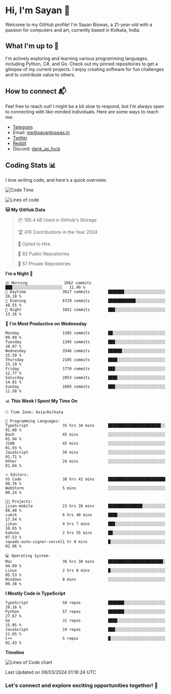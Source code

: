 # Hi, I'm Sayan 👋

Welcome to my GitHub profile! I'm Sayan Biswas, a 21-year-old with a passion for computers and art, currently based in Kolkata, India.

## What I'm up to 🚀

I'm actively exploring and learning various programming languages, including Python, C#, and Go. Check out my pinned repositories to get a glimpse of my current projects. I enjoy creating software for fun challenges and to contribute value to others.

## How to connect 📬

Feel free to reach out! I might be a bit slow to respond, but I'm always open to connecting with like-minded individuals. Here are some ways to reach me:

- [Telegram](https://t.me/dank_as_fuck)
- Email: [me@sayanbiswas.in](mailto:me@sayanbiswas.in)
- [Twitter](https://twitter.com/TheDankDel)
- [Reddit](https://www.reddit.com/user/dank_as_fuck_/)
- Discord: [dank_as_fuck](https://discordapp.com/users/506536929152466945)

## Coding Stats 📊

I love writing code, and here's a quick overview:

<!--START_SECTION:waka-->
![Code Time](http://img.shields.io/badge/Code%20Time-1%2C560%20hrs%2040%20mins-blue)

![Lines of code](https://img.shields.io/badge/From%20Hello%20World%20I%27ve%20Written-7.9%20million%20lines%20of%20code-blue)

**🐱 My GitHub Data** 

> 📦 195.4 kB Used in GitHub's Storage 
 > 
> 🏆 410 Contributions in the Year 2024
 > 
> 💼 Opted to Hire
 > 
> 📜 82 Public Repositories 
 > 
> 🔑 57 Private Repositories 
 > 
**I'm a Night 🦉** 

```text
🌞 Morning                1662 commits        ███░░░░░░░░░░░░░░░░░░░░░░   11.99 % 
🌆 Daytime                3617 commits        ███████░░░░░░░░░░░░░░░░░░   26.10 % 
🌃 Evening                6729 commits        ████████████░░░░░░░░░░░░░   48.55 % 
🌙 Night                  1851 commits        ███░░░░░░░░░░░░░░░░░░░░░░   13.36 % 
```
📅 **I'm Most Productive on Wednesday** 

```text
Monday                   1385 commits        ██░░░░░░░░░░░░░░░░░░░░░░░   09.99 % 
Tuesday                  1395 commits        ███░░░░░░░░░░░░░░░░░░░░░░   10.07 % 
Wednesday                3546 commits        ██████░░░░░░░░░░░░░░░░░░░   25.59 % 
Thursday                 2105 commits        ████░░░░░░░░░░░░░░░░░░░░░   15.19 % 
Friday                   1770 commits        ███░░░░░░░░░░░░░░░░░░░░░░   12.77 % 
Saturday                 2053 commits        ████░░░░░░░░░░░░░░░░░░░░░   14.81 % 
Sunday                   1605 commits        ███░░░░░░░░░░░░░░░░░░░░░░   11.58 % 
```


📊 **This Week I Spent My Time On** 

```text
🕑︎ Time Zone: Asia/Kolkata

💬 Programming Languages: 
TypeScript               35 hrs 34 mins      ███████████████████████░░   91.68 % 
Bash                     45 mins             ░░░░░░░░░░░░░░░░░░░░░░░░░   01.94 % 
JSON                     45 mins             ░░░░░░░░░░░░░░░░░░░░░░░░░   01.93 % 
JavaScript               39 mins             ░░░░░░░░░░░░░░░░░░░░░░░░░   01.71 % 
Other                    24 mins             ░░░░░░░░░░░░░░░░░░░░░░░░░   01.04 % 

🔥 Editors: 
VS Code                  38 hrs 42 mins      █████████████████████████   99.76 % 
WebStorm                 5 mins              ░░░░░░░░░░░░░░░░░░░░░░░░░   00.24 % 

🐱‍💻 Projects: 
jisan-mobile             23 hrs 26 mins      ███████████████░░░░░░░░░░   60.40 % 
cubik                    6 hrs 48 mins       ████░░░░░░░░░░░░░░░░░░░░░   17.54 % 
jikan                    4 hrs 7 mins        ███░░░░░░░░░░░░░░░░░░░░░░   10.65 % 
kakuno                   2 hrs 55 mins       ██░░░░░░░░░░░░░░░░░░░░░░░   07.53 % 
squads-auto-signer-vercel1 hr 8 mins         █░░░░░░░░░░░░░░░░░░░░░░░░   02.96 % 

💻 Operating System: 
Mac                      36 hrs 30 mins      ████████████████████████░   94.09 % 
Linux                    2 hrs 8 mins        █░░░░░░░░░░░░░░░░░░░░░░░░   05.53 % 
Windows                  8 mins              ░░░░░░░░░░░░░░░░░░░░░░░░░   00.38 % 
```

**I Mostly Code in TypeScript** 

```text
TypeScript               58 repos            ███████░░░░░░░░░░░░░░░░░░   28.16 % 
Python                   57 repos            ███████░░░░░░░░░░░░░░░░░░   27.67 % 
Go                       31 repos            ████░░░░░░░░░░░░░░░░░░░░░   15.05 % 
JavaScript               24 repos            ███░░░░░░░░░░░░░░░░░░░░░░   11.65 % 
C++                      5 repos             █░░░░░░░░░░░░░░░░░░░░░░░░   02.43 % 
```



**Timeline**

![Lines of Code chart](https://raw.githubusercontent.com/Dank-del/Dank-del/main/assets/bar_graph.png)


 Last Updated on 08/03/2024 01:16:24 UTC
<!--END_SECTION:waka-->

### Let's connect and explore exciting opportunities together! 🚀
